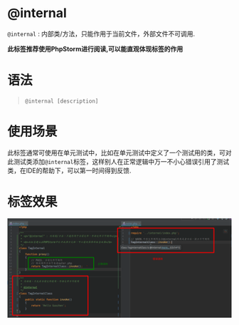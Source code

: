@internal
=======

`@internal` : 内部类/方法，只能作用于当前文件，外部文件不可调用.

**此标签推荐使用PhpStorm进行阅读,可以能直观体现标签的作用**

语法
=======

> `@internal [description]`

使用场景
=======

此标签通常可使用在单元测试中，比如在单元测试中定义了一个测试用的类，可对此测试类添加`@internal`标签，这样别人在正常逻辑中万一不小心错误引用了测试类，在IDE的帮助下，可以第一时间得到反馈.

标签效果
=======
![demo.jpg](./docs/demo.jpg)
